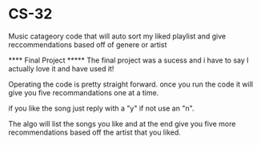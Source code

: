 # CS-32
 Music catageory code that will auto sort my liked playlist and give reccommendations based off of genere or artist

**** Final Project *****
The final project was a sucess and i have to say I actually love it and have used it!

Operating the code is pretty straight forward. once you run the code it will give you five
recommandations one at a time.

if you like the song just reply with a "y" if not use an "n".

The algo will list the songs you like and at the end give you five more
recommendations based off the artist that you liked.
